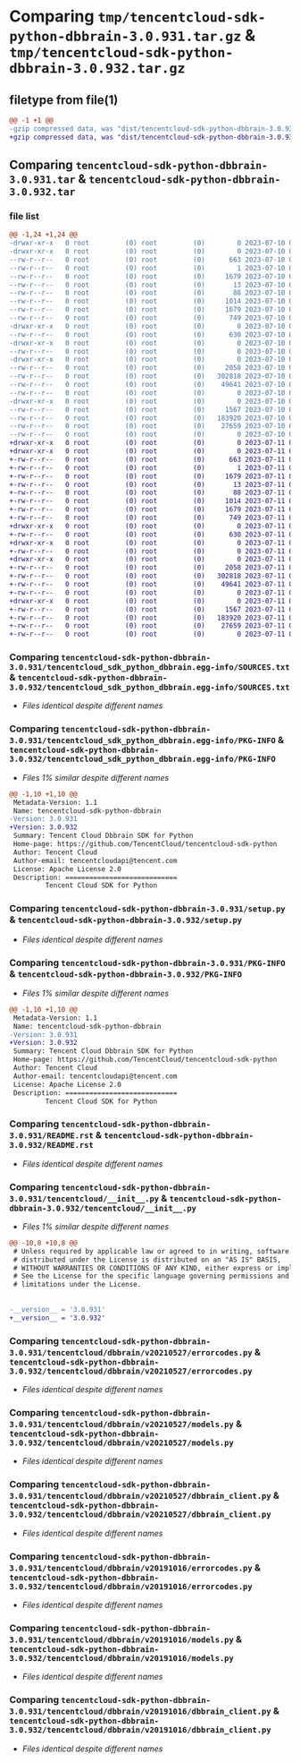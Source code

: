 # Comparing `tmp/tencentcloud-sdk-python-dbbrain-3.0.931.tar.gz` & `tmp/tencentcloud-sdk-python-dbbrain-3.0.932.tar.gz`

## filetype from file(1)

```diff
@@ -1 +1 @@
-gzip compressed data, was "dist/tencentcloud-sdk-python-dbbrain-3.0.931.tar", last modified: Mon Jul 10 00:38:43 2023, max compression
+gzip compressed data, was "dist/tencentcloud-sdk-python-dbbrain-3.0.932.tar", last modified: Tue Jul 11 00:41:24 2023, max compression
```

## Comparing `tencentcloud-sdk-python-dbbrain-3.0.931.tar` & `tencentcloud-sdk-python-dbbrain-3.0.932.tar`

### file list

```diff
@@ -1,24 +1,24 @@
-drwxr-xr-x   0 root         (0) root         (0)        0 2023-07-10 00:38:43.000000 tencentcloud-sdk-python-dbbrain-3.0.931/
-drwxr-xr-x   0 root         (0) root         (0)        0 2023-07-10 00:38:43.000000 tencentcloud-sdk-python-dbbrain-3.0.931/tencentcloud_sdk_python_dbbrain.egg-info/
--rw-r--r--   0 root         (0) root         (0)      663 2023-07-10 00:38:43.000000 tencentcloud-sdk-python-dbbrain-3.0.931/tencentcloud_sdk_python_dbbrain.egg-info/SOURCES.txt
--rw-r--r--   0 root         (0) root         (0)        1 2023-07-10 00:38:43.000000 tencentcloud-sdk-python-dbbrain-3.0.931/tencentcloud_sdk_python_dbbrain.egg-info/dependency_links.txt
--rw-r--r--   0 root         (0) root         (0)     1679 2023-07-10 00:38:43.000000 tencentcloud-sdk-python-dbbrain-3.0.931/tencentcloud_sdk_python_dbbrain.egg-info/PKG-INFO
--rw-r--r--   0 root         (0) root         (0)       13 2023-07-10 00:38:43.000000 tencentcloud-sdk-python-dbbrain-3.0.931/tencentcloud_sdk_python_dbbrain.egg-info/top_level.txt
--rw-r--r--   0 root         (0) root         (0)       88 2023-07-10 00:38:43.000000 tencentcloud-sdk-python-dbbrain-3.0.931/setup.cfg
--rw-r--r--   0 root         (0) root         (0)     1014 2023-07-10 00:38:43.000000 tencentcloud-sdk-python-dbbrain-3.0.931/setup.py
--rw-r--r--   0 root         (0) root         (0)     1679 2023-07-10 00:38:43.000000 tencentcloud-sdk-python-dbbrain-3.0.931/PKG-INFO
--rw-r--r--   0 root         (0) root         (0)      749 2023-07-10 00:38:43.000000 tencentcloud-sdk-python-dbbrain-3.0.931/README.rst
-drwxr-xr-x   0 root         (0) root         (0)        0 2023-07-10 00:38:43.000000 tencentcloud-sdk-python-dbbrain-3.0.931/tencentcloud/
--rw-r--r--   0 root         (0) root         (0)      630 2023-07-10 00:38:43.000000 tencentcloud-sdk-python-dbbrain-3.0.931/tencentcloud/__init__.py
-drwxr-xr-x   0 root         (0) root         (0)        0 2023-07-10 00:38:43.000000 tencentcloud-sdk-python-dbbrain-3.0.931/tencentcloud/dbbrain/
--rw-r--r--   0 root         (0) root         (0)        0 2023-07-10 00:38:43.000000 tencentcloud-sdk-python-dbbrain-3.0.931/tencentcloud/dbbrain/__init__.py
-drwxr-xr-x   0 root         (0) root         (0)        0 2023-07-10 00:38:43.000000 tencentcloud-sdk-python-dbbrain-3.0.931/tencentcloud/dbbrain/v20210527/
--rw-r--r--   0 root         (0) root         (0)     2058 2023-07-10 00:38:43.000000 tencentcloud-sdk-python-dbbrain-3.0.931/tencentcloud/dbbrain/v20210527/errorcodes.py
--rw-r--r--   0 root         (0) root         (0)   302818 2023-07-10 00:38:43.000000 tencentcloud-sdk-python-dbbrain-3.0.931/tencentcloud/dbbrain/v20210527/models.py
--rw-r--r--   0 root         (0) root         (0)    49641 2023-07-10 00:38:43.000000 tencentcloud-sdk-python-dbbrain-3.0.931/tencentcloud/dbbrain/v20210527/dbbrain_client.py
--rw-r--r--   0 root         (0) root         (0)        0 2023-07-10 00:38:43.000000 tencentcloud-sdk-python-dbbrain-3.0.931/tencentcloud/dbbrain/v20210527/__init__.py
-drwxr-xr-x   0 root         (0) root         (0)        0 2023-07-10 00:38:43.000000 tencentcloud-sdk-python-dbbrain-3.0.931/tencentcloud/dbbrain/v20191016/
--rw-r--r--   0 root         (0) root         (0)     1567 2023-07-10 00:38:43.000000 tencentcloud-sdk-python-dbbrain-3.0.931/tencentcloud/dbbrain/v20191016/errorcodes.py
--rw-r--r--   0 root         (0) root         (0)   183920 2023-07-10 00:38:43.000000 tencentcloud-sdk-python-dbbrain-3.0.931/tencentcloud/dbbrain/v20191016/models.py
--rw-r--r--   0 root         (0) root         (0)    27659 2023-07-10 00:38:43.000000 tencentcloud-sdk-python-dbbrain-3.0.931/tencentcloud/dbbrain/v20191016/dbbrain_client.py
--rw-r--r--   0 root         (0) root         (0)        0 2023-07-10 00:38:43.000000 tencentcloud-sdk-python-dbbrain-3.0.931/tencentcloud/dbbrain/v20191016/__init__.py
+drwxr-xr-x   0 root         (0) root         (0)        0 2023-07-11 00:41:24.000000 tencentcloud-sdk-python-dbbrain-3.0.932/
+drwxr-xr-x   0 root         (0) root         (0)        0 2023-07-11 00:41:24.000000 tencentcloud-sdk-python-dbbrain-3.0.932/tencentcloud_sdk_python_dbbrain.egg-info/
+-rw-r--r--   0 root         (0) root         (0)      663 2023-07-11 00:41:24.000000 tencentcloud-sdk-python-dbbrain-3.0.932/tencentcloud_sdk_python_dbbrain.egg-info/SOURCES.txt
+-rw-r--r--   0 root         (0) root         (0)        1 2023-07-11 00:41:24.000000 tencentcloud-sdk-python-dbbrain-3.0.932/tencentcloud_sdk_python_dbbrain.egg-info/dependency_links.txt
+-rw-r--r--   0 root         (0) root         (0)     1679 2023-07-11 00:41:24.000000 tencentcloud-sdk-python-dbbrain-3.0.932/tencentcloud_sdk_python_dbbrain.egg-info/PKG-INFO
+-rw-r--r--   0 root         (0) root         (0)       13 2023-07-11 00:41:24.000000 tencentcloud-sdk-python-dbbrain-3.0.932/tencentcloud_sdk_python_dbbrain.egg-info/top_level.txt
+-rw-r--r--   0 root         (0) root         (0)       88 2023-07-11 00:41:24.000000 tencentcloud-sdk-python-dbbrain-3.0.932/setup.cfg
+-rw-r--r--   0 root         (0) root         (0)     1014 2023-07-11 00:41:24.000000 tencentcloud-sdk-python-dbbrain-3.0.932/setup.py
+-rw-r--r--   0 root         (0) root         (0)     1679 2023-07-11 00:41:24.000000 tencentcloud-sdk-python-dbbrain-3.0.932/PKG-INFO
+-rw-r--r--   0 root         (0) root         (0)      749 2023-07-11 00:41:24.000000 tencentcloud-sdk-python-dbbrain-3.0.932/README.rst
+drwxr-xr-x   0 root         (0) root         (0)        0 2023-07-11 00:41:24.000000 tencentcloud-sdk-python-dbbrain-3.0.932/tencentcloud/
+-rw-r--r--   0 root         (0) root         (0)      630 2023-07-11 00:41:24.000000 tencentcloud-sdk-python-dbbrain-3.0.932/tencentcloud/__init__.py
+drwxr-xr-x   0 root         (0) root         (0)        0 2023-07-11 00:41:24.000000 tencentcloud-sdk-python-dbbrain-3.0.932/tencentcloud/dbbrain/
+-rw-r--r--   0 root         (0) root         (0)        0 2023-07-11 00:41:24.000000 tencentcloud-sdk-python-dbbrain-3.0.932/tencentcloud/dbbrain/__init__.py
+drwxr-xr-x   0 root         (0) root         (0)        0 2023-07-11 00:41:24.000000 tencentcloud-sdk-python-dbbrain-3.0.932/tencentcloud/dbbrain/v20210527/
+-rw-r--r--   0 root         (0) root         (0)     2058 2023-07-11 00:41:24.000000 tencentcloud-sdk-python-dbbrain-3.0.932/tencentcloud/dbbrain/v20210527/errorcodes.py
+-rw-r--r--   0 root         (0) root         (0)   302818 2023-07-11 00:41:24.000000 tencentcloud-sdk-python-dbbrain-3.0.932/tencentcloud/dbbrain/v20210527/models.py
+-rw-r--r--   0 root         (0) root         (0)    49641 2023-07-11 00:41:24.000000 tencentcloud-sdk-python-dbbrain-3.0.932/tencentcloud/dbbrain/v20210527/dbbrain_client.py
+-rw-r--r--   0 root         (0) root         (0)        0 2023-07-11 00:41:24.000000 tencentcloud-sdk-python-dbbrain-3.0.932/tencentcloud/dbbrain/v20210527/__init__.py
+drwxr-xr-x   0 root         (0) root         (0)        0 2023-07-11 00:41:24.000000 tencentcloud-sdk-python-dbbrain-3.0.932/tencentcloud/dbbrain/v20191016/
+-rw-r--r--   0 root         (0) root         (0)     1567 2023-07-11 00:41:24.000000 tencentcloud-sdk-python-dbbrain-3.0.932/tencentcloud/dbbrain/v20191016/errorcodes.py
+-rw-r--r--   0 root         (0) root         (0)   183920 2023-07-11 00:41:24.000000 tencentcloud-sdk-python-dbbrain-3.0.932/tencentcloud/dbbrain/v20191016/models.py
+-rw-r--r--   0 root         (0) root         (0)    27659 2023-07-11 00:41:24.000000 tencentcloud-sdk-python-dbbrain-3.0.932/tencentcloud/dbbrain/v20191016/dbbrain_client.py
+-rw-r--r--   0 root         (0) root         (0)        0 2023-07-11 00:41:24.000000 tencentcloud-sdk-python-dbbrain-3.0.932/tencentcloud/dbbrain/v20191016/__init__.py
```

### Comparing `tencentcloud-sdk-python-dbbrain-3.0.931/tencentcloud_sdk_python_dbbrain.egg-info/SOURCES.txt` & `tencentcloud-sdk-python-dbbrain-3.0.932/tencentcloud_sdk_python_dbbrain.egg-info/SOURCES.txt`

 * *Files identical despite different names*

### Comparing `tencentcloud-sdk-python-dbbrain-3.0.931/tencentcloud_sdk_python_dbbrain.egg-info/PKG-INFO` & `tencentcloud-sdk-python-dbbrain-3.0.932/tencentcloud_sdk_python_dbbrain.egg-info/PKG-INFO`

 * *Files 1% similar despite different names*

```diff
@@ -1,10 +1,10 @@
 Metadata-Version: 1.1
 Name: tencentcloud-sdk-python-dbbrain
-Version: 3.0.931
+Version: 3.0.932
 Summary: Tencent Cloud Dbbrain SDK for Python
 Home-page: https://github.com/TencentCloud/tencentcloud-sdk-python
 Author: Tencent Cloud
 Author-email: tencentcloudapi@tencent.com
 License: Apache License 2.0
 Description: ============================
         Tencent Cloud SDK for Python
```

### Comparing `tencentcloud-sdk-python-dbbrain-3.0.931/setup.py` & `tencentcloud-sdk-python-dbbrain-3.0.932/setup.py`

 * *Files identical despite different names*

### Comparing `tencentcloud-sdk-python-dbbrain-3.0.931/PKG-INFO` & `tencentcloud-sdk-python-dbbrain-3.0.932/PKG-INFO`

 * *Files 1% similar despite different names*

```diff
@@ -1,10 +1,10 @@
 Metadata-Version: 1.1
 Name: tencentcloud-sdk-python-dbbrain
-Version: 3.0.931
+Version: 3.0.932
 Summary: Tencent Cloud Dbbrain SDK for Python
 Home-page: https://github.com/TencentCloud/tencentcloud-sdk-python
 Author: Tencent Cloud
 Author-email: tencentcloudapi@tencent.com
 License: Apache License 2.0
 Description: ============================
         Tencent Cloud SDK for Python
```

### Comparing `tencentcloud-sdk-python-dbbrain-3.0.931/README.rst` & `tencentcloud-sdk-python-dbbrain-3.0.932/README.rst`

 * *Files identical despite different names*

### Comparing `tencentcloud-sdk-python-dbbrain-3.0.931/tencentcloud/__init__.py` & `tencentcloud-sdk-python-dbbrain-3.0.932/tencentcloud/__init__.py`

 * *Files 1% similar despite different names*

```diff
@@ -10,8 +10,8 @@
 # Unless required by applicable law or agreed to in writing, software
 # distributed under the License is distributed on an "AS IS" BASIS,
 # WITHOUT WARRANTIES OR CONDITIONS OF ANY KIND, either express or implied.
 # See the License for the specific language governing permissions and
 # limitations under the License.
 
 
-__version__ = '3.0.931'
+__version__ = '3.0.932'
```

### Comparing `tencentcloud-sdk-python-dbbrain-3.0.931/tencentcloud/dbbrain/v20210527/errorcodes.py` & `tencentcloud-sdk-python-dbbrain-3.0.932/tencentcloud/dbbrain/v20210527/errorcodes.py`

 * *Files identical despite different names*

### Comparing `tencentcloud-sdk-python-dbbrain-3.0.931/tencentcloud/dbbrain/v20210527/models.py` & `tencentcloud-sdk-python-dbbrain-3.0.932/tencentcloud/dbbrain/v20210527/models.py`

 * *Files identical despite different names*

### Comparing `tencentcloud-sdk-python-dbbrain-3.0.931/tencentcloud/dbbrain/v20210527/dbbrain_client.py` & `tencentcloud-sdk-python-dbbrain-3.0.932/tencentcloud/dbbrain/v20210527/dbbrain_client.py`

 * *Files identical despite different names*

### Comparing `tencentcloud-sdk-python-dbbrain-3.0.931/tencentcloud/dbbrain/v20191016/errorcodes.py` & `tencentcloud-sdk-python-dbbrain-3.0.932/tencentcloud/dbbrain/v20191016/errorcodes.py`

 * *Files identical despite different names*

### Comparing `tencentcloud-sdk-python-dbbrain-3.0.931/tencentcloud/dbbrain/v20191016/models.py` & `tencentcloud-sdk-python-dbbrain-3.0.932/tencentcloud/dbbrain/v20191016/models.py`

 * *Files identical despite different names*

### Comparing `tencentcloud-sdk-python-dbbrain-3.0.931/tencentcloud/dbbrain/v20191016/dbbrain_client.py` & `tencentcloud-sdk-python-dbbrain-3.0.932/tencentcloud/dbbrain/v20191016/dbbrain_client.py`

 * *Files identical despite different names*

